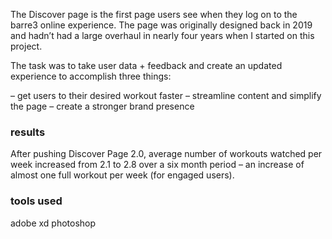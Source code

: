---
---

The Discover page is the first page users see when they log on to the barre3 online experience. The page was originally designed back in 2019 and hadn’t had a large overhaul in nearly four years when I started on this project.

The task was to take user data + feedback and create an updated experience to accomplish three things:

– get users to their desired workout faster
– streamline content and simplify the page
– create a stronger brand presence

### results

After pushing Discover Page 2.0, average number of workouts watched per week increased from 2.1 to 2.8 over a six month period – an increase of almost one full workout per week (for engaged users).

### tools used 

adobe xd
photoshop
